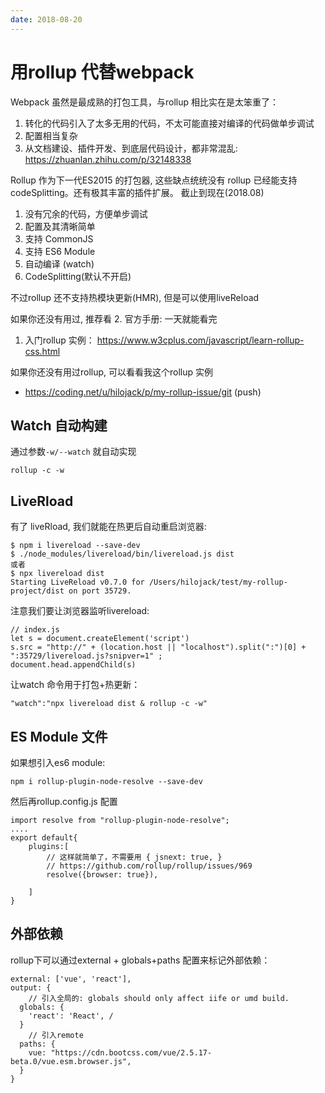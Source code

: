 ```yaml
---
date: 2018-08-20
---
```

# 用rollup 代替webpack
Webpack 虽然是最成熟的打包工具，与rollup 相比实在是太笨重了：
1. 转化的代码引入了太多无用的代码，不太可能直接对编译的代码做单步调试
2. 配置相当复杂
3. 从文档建设、插件开发、到底层代码设计，都非常混乱: https://zhuanlan.zhihu.com/p/32148338

Rollup 作为下一代ES2015 的打包器, 这些缺点统统没有
rollup 已经能支持 codeSplitting。还有极其丰富的插件扩展。 截止到现在(2018.08)
1. 没有冗余的代码，方便单步调试
2. 配置及其清晰简单
1. 支持 CommonJS
1. 支持 ES6 Module
1. 自动编译 (watch)
1. CodeSplitting(默认不开启)

不过rollup 还不支持热模块更新(HMR), 但是可以使用liveReload

如果你还没有用过, 推荐看
2. 官方手册: 一天就能看完
1. 入门rollup 实例： https://www.w3cplus.com/javascript/learn-rollup-css.html

如果你还没有用过rollup, 可以看看我这个rollup 实例
- https://coding.net/u/hilojack/p/my-rollup-issue/git (push)

## Watch 自动构建
通过参数`-w/--watch` 就自动实现

    rollup -c -w

## LiveRload
有了 liveRload, 我们就能在热更后自动重启浏览器:

    $ npm i livereload --save-dev
    $ ./node_modules/livereload/bin/livereload.js dist
    或者
    $ npx livereload dist
    Starting LiveReload v0.7.0 for /Users/hilojack/test/my-rollup-project/dist on port 35729.

注意我们要让浏览器监听livereload:

    // index.js
    let s = document.createElement('script')
    s.src = "http://" + (location.host || "localhost").split(":")[0] + ":35729/livereload.js?snipver=1" ; 
    document.head.appendChild(s)

让watch 命令用于打包+热更新：

    "watch":"npx livereload dist & rollup -c -w"

## ES Module 文件
如果想引入es6 module:

    npm i rollup-plugin-node-resolve --save-dev

然后再rollup.config.js 配置

    import resolve from "rollup-plugin-node-resolve";
    ....
    export default{
        plugins:[
            // 这样就简单了，不需要用 { jsnext: true, }
            // https://github.com/rollup/rollup/issues/969 
            resolve({browser: true}),  
            
        ]
    }

## 外部依赖
rollup下可以通过external + globals+paths 配置来标记外部依赖：

    external: ['vue', 'react'],
    output: {
        // 引入全局的: globals should only affect iife or umd build.
      globals: {
        'react': 'React', /
      }
        // 引入remote
      paths: {
        vue: "https://cdn.bootcss.com/vue/2.5.17-beta.0/vue.esm.browser.js",
      }
    }
